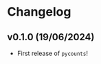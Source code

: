 # Changelog

<!--next-version-placeholder-->

## v0.1.0 (19/06/2024)

- First release of `pycounts`!